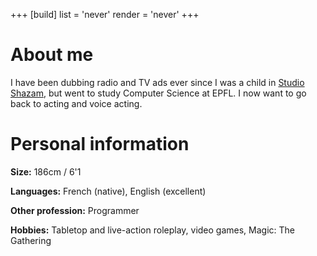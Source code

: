 +++
[build]
  list = 'never'
  render = 'never'
+++

# About me

I have been dubbing radio and TV ads ever since I was a child in [Studio Shazam](https://www.shazam.ch/?lang=en), but went to study Computer Science at EPFL. I now want to go back to acting and voice acting.

# Personal information

**Size:** 186cm / 6'1

**Languages:** French (native), English (excellent)

**Other profession:** Programmer

**Hobbies:** Tabletop and live-action roleplay, video games, Magic:&nbsp;The Gathering

